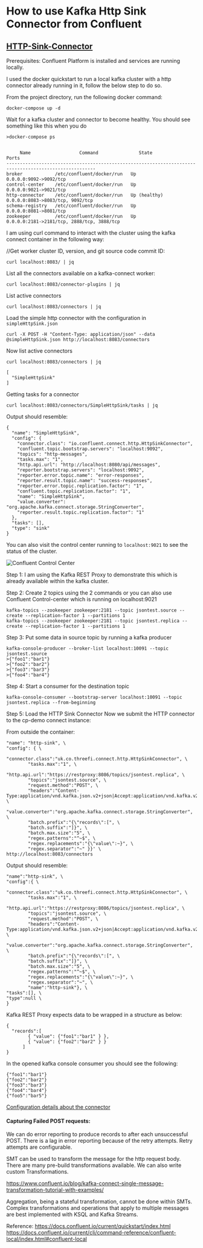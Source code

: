 # How to use Kafka Http Sink Connector from Confluent

## [HTTP-Sink-Connector](https://docs.confluent.io/current/connect/kafka-connect-http/index.html#connect-http-connector)

Prerequisites: Confluent Platform is installed and services are running locally.


I used the docker quickstart to run a local kafka cluster with a http connector already running in it, follow the below step to do so. 

From the project directory, run the following docker command:

```
docker-compose up -d
```
Wait for a kafka cluster and connector to become healthy. You should see something like this when you do 

```
>docker-compose ps


     Name                  Command               State                         Ports                   
-------------------------------------------------------------------------------------------------------
broker            /etc/confluent/docker/run   Up             0.0.0.0:9092->9092/tcp                    
control-center    /etc/confluent/docker/run   Up             0.0.0.0:9021->9021/tcp                    
http-connector    /etc/confluent/docker/run   Up (healthy)   0.0.0.0:8083->8083/tcp, 9092/tcp          
schema-registry   /etc/confluent/docker/run   Up             0.0.0.0:8081->8081/tcp                    
zookeeper         /etc/confluent/docker/run   Up             0.0.0.0:2181->2181/tcp, 2888/tcp, 3888/tcp
```

I am using curl command to interact with the cluster using the kafka connect container in the following way:

//Get worker cluster ID, version, and git source code commit ID:
```
curl localhost:8083/ | jq
```

List all the connectors available on a kafka-connect worker:
```
curl localhost:8083/connector-plugins | jq
```

List active connectors
```
curl localhost:8083/connectors | jq
```

Load the simple http connector with the configuration in `simpleHttpSink.json`

```
curl -X POST -H "Content-Type: application/json" --data @simpleHttpSink.json http://localhost:8083/connectors
```
Now list active connectors
```
curl localhost:8083/connectors | jq

[
  "SimpleHttpSink"
]
```

Getting tasks for a connector

```
curl localhost:8083/connectors/SimpleHttpSink/tasks | jq
```
Output should resemble:
```
{
  "name": "SimpleHttpSink",
  "config": {
    "connector.class": "io.confluent.connect.http.HttpSinkConnector",
    "confluent.topic.bootstrap.servers": "localhost:9092",
    "topics": "http-messages",
    "tasks.max": "1",
    "http.api.url": "http://localhost:8080/api/messages",
    "reporter.bootstrap.servers": "localhost:9092",
    "reporter.error.topic.name": "error-responses",
    "reporter.result.topic.name": "success-responses",
    "reporter.error.topic.replication.factor": "1",
    "confluent.topic.replication.factor": "1",
    "name": "SimpleHttpSink",
    "value.converter": "org.apache.kafka.connect.storage.StringConverter",
    "reporter.result.topic.replication.factor": "1"
  },
  "tasks": [],
  "type": "sink"
}
```
You can also visit the control center running to `localhost:9021` to see the status of the cluster.

![Confluent Control Center](./images/Control_Center.png)

Step 1: I am using the Kafka REST Proxy to demonstrate this which is already available within the kafka cluster.

Step 2: Create 2 topics using the 2 commands or you can also use Confluent Control-center which is running on localhost:9021

```
kafka-topics --zookeeper zookeeper:2181 --topic jsontest.source --create --replication-factor 1 --partitions 1
kafka-topics --zookeeper zookeeper:2181 --topic jsontest.replica --create --replication-factor 1 --partitions 1
```

Step 3: Put some data in source topic by running a kafka producer

```
kafka-console-producer --broker-list localhost:10091 --topic jsontest.source
>{"foo1":"bar1"}
>{"foo2":"bar2"}
>{"foo3":"bar3"}
>{"foo4":"bar4"}
```

Step 4: Start a consumer for the destination topic

```
kafka-console-consumer --bootstrap-server localhost:10091 --topic jsontest.replica --from-beginning
```


Step 5: Load the HTTP Sink Connector
Now we submit the HTTP connector to the cp-demo connect instance:

From outside the container:

```curl -X POST -H "Content-Type: application/json" --data '{ \
"name": "http-sink", \
"config": { \
        "connector.class":"uk.co.threefi.connect.http.HttpSinkConnector", \
        "tasks.max":"1", \
        "http.api.url":"https://restproxy:8086/topics/jsontest.replica", \
        "topics":"jsontest.source", \
        "request.method":"POST", \
        "headers":"Content-Type:application/vnd.kafka.json.v2+json|Accept:application/vnd.kafka.v2+json", \
        "value.converter":"org.apache.kafka.connect.storage.StringConverter", \
        "batch.prefix":"{\"records\":[", \
        "batch.suffix":"]}", \
        "batch.max.size":"5", \
        "regex.patterns":"^~$", \
        "regex.replacements":"{\"value\":~}", \
        "regex.separator":"~" }}' \
http://localhost:8083/connectors
```
Output should resemble:

```{ \
"name":"http-sink", \
"config":{ \
        "connector.class":"uk.co.threefi.connect.http.HttpSinkConnector", \
        "tasks.max":"1", \
        "http.api.url":"https://restproxy:8086/topics/jsontest.replica", \
        "topics":"jsontest.source", \
        "request.method":"POST", \
        "headers":"Content-Type:application/vnd.kafka.json.v2+json|Accept:application/vnd.kafka.v2+json", \
        "value.converter":"org.apache.kafka.connect.storage.StringConverter", \
        "batch.prefix":"{\"records\":[", \
        "batch.suffix":"]}", \
        "batch.max.size":"5", \
        "regex.patterns":"^~$", \
        "regex.replacements":"{\"value\":~}", \
        "regex.separator":"~", \
        "name":"http-sink"}, \
"tasks":[], \
"type":null \
}
```
Kafka REST Proxy expects data to be wrapped in a structure as below:

```
{
  "records":[
        { "value": {"foo1":"bar1" } },
        { "value": {"foo2":"bar2" } }
      ]
}
```

In the opened kafka console consumer you should see the following:

```
{"foo1":"bar1"}
{"foo2":"bar2"}
{"foo3":"bar3"}
{"foo4":"bar4"}
{"foo5":"bar5"}
```

[Configuration details about the connector](https://docs.confluent.io/current/connect/kafka-connect-http/connector_config.html#connection)

#### Capturing Failed POST requests:

We can do error reporting to produce records to after each unsuccessful POST. 
There is a lag in error reporting because of the retry attempts. Retry attempts are configurable.

SMT can be used to transform the message for the http request body. There are many pre-build transformations available. 
We can also write custom Transformations.

https://www.confluent.io/blog/kafka-connect-single-message-transformation-tutorial-with-examples/

Aggregation, being a stateful transformation, cannot be done within SMTs. 
Complex transformations and operations that apply to multiple messages are best implemented with KSQL and Kafka Streams.

Reference:
https://docs.confluent.io/current/quickstart/index.html
https://docs.confluent.io/current/cli/command-reference/confluent-local/index.html#confluent-local
